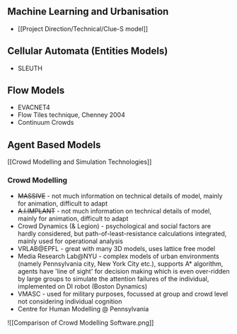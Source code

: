 ## Machine Learning and Urbanisation

- [[Project Direction/Technical/Clue-S model]]
## Cellular Automata (Entities Models)

- SLEUTH
## Flow Models

- EVACNET4
- Flow Tiles technique, Chenney 2004
- Continuum Crowds

## Agent Based Models

[[Crowd Modelling and Simulation Technologies]]

### Crowd Modelling
- ~~MASSIVE~~ - not much information on technical details of model, mainly for animation, difficult to adapt
- ~~A.I.IMPLANT~~ - not much information on technical details of model, mainly for animation, difficult to adapt
- Crowd Dynamics (& Legion) - psychological and social factors are hardly considered, but path-of-least-resistance calculations integrated, mainly used for operational analysis
- VRLAB@EPFL - great with many 3D models, uses lattice free model
- Media Research Lab@NYU - complex models of urban environments (namely Pennsylvania city, New York City etc.), supports A* algorithm, agents have 'line of sight' for decision making which is even over-ridden by large groups to simulate the attention failures of the individual, implemented on DI robot (Boston Dynamics)
- VMASC - used for military purposes, focussed at group and crowd level not considering individual cognition
- Centre for Human Modelling @ Pennsylvania 

![[Comparison of Crowd Modelling Software.png]]

 